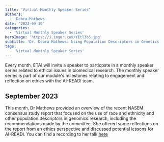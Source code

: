 ```yaml
---
title: 'Virtual Monthly Speaker Series'
authors:
  - 'Debra-Mathews'
date: '2023-09-19'
categories:
  - 'Virtual Monthly Speaker Series'
heroImage: 'https://i.imgur.com/YEtl3b5.jpg'
subtitle: 'Dr. Debra Mathews: Using Population Descriptors in Genetics and Genomics Research: A New Framework for an Evolving Field — Lessons from a NASEM Consensus Study for AI-READI'
tags:
  - 'Virtual Monthly Speaker Series'
---
```


Every month, ETAI will invite a speaker to particpate in a monthly speaker series related to ethical issues in biomedical research. The monthly speaker series is part of our module's milestones relating to engagement and reflection on ethics with the AI-READI team.

## September 2023

This month, Dr Mathews provided an overview of the recent NASEM consensus study report that focused on the use of race and ethnicity and other population descriptors in genomics research, including the recommendations made by the committee. She offered some reflections on the report from an ethics perspective and discussed potential lessons for AI-READI. You can find a recording to her talk [here](https://public.3.basecamp.com/p/KNgYxCzBShfhdY7obPpDiz4Q)
